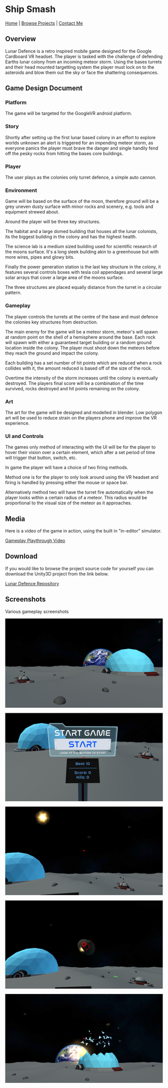 # Ship Smash

[Home](../../../index.md)
|
[Browse Projects](../../browse_projects/browse_projects.md)
|
[Contact Me](../../contact_me/contact_me.md)

## Overview

Lunar Defence is a retro inspired mobile game designed for the Google Cardboard VR headset. The player is tasked with the challenge of defending Earths lunar colony from an incoming meteor storm. Using the bases turrets and their head mounted targetting system the player must lock on to the asteroids and blow them out the sky or face the shattering consequences.

## Game Design Document

### Platform

The game will be targeted for the GoogleVR android platform.

### Story

Shortly after setting up the first lunar based colony in an effort to explore worlds unknown an alert is triggered for an impending meteor storm, as everyone panics the player must brave the danger and single handily fend off the pesky rocks from hitting the bases core buildings.

### Player

The user plays as the colonies only turret defence, a simple auto cannon.

### Environment

Game will be based on the surface of the moon, therefore ground will be a grey uneven dusty surface with minor rocks and scenery, e.g. tools and equipment strewed about.

Around the player will be three key structures.

The habitat and a large domed building that houses all the lunar colonists, its the biggest building in the colony and has the highest health.

The science lab is a medium sized building used for scientific research of the moons surface. It's a long sleek building akin to a greenhouse but with more wires, pipes and glowy bits.

Finally the power generation station is the last key structure in the colony, it features several controls boxes with tesla coil appendages and several large solar arrays that cover a large area of the moons surface.

The three structures are placed equally distance from the turret in a circular pattern.

### Gameplay

The player controls the turrets at the centre of the base and must defence the colonies key structures from destruction.

The main enemy for the game will be a meteor storm, meteor's will spawn at random point on the shell of a hemisphere around the base. Each rock will spawn with either a guaranteed target building or a random ground location inside the colony. The player must shoot down the meteors before they reach the ground and impact the colony.

Each building has a set number of hit points which are reduced when a rock collides with it, the amount reduced is based off of the size of the rock.

Overtime the intensity of the storm increases until the colony is eventually destroyed. The players final score will be a combination of the time survived, rocks destroyed and hit points remaining on the colony.

### Art

The art for the game will be designed and modelled in blender. Low polygon art will be used to reduce strain on the players phone and improve the VR experience.

### UI and Controls

The games only method of interacting with the UI will be for the player to hover their vision over a certain element, which after a set period of time will trigger that button, switch, etc.

In game the player will have a choice of two firing methods.

Method one is for the player to only look around using the VR headset and firing is handled by pressing either the mouse or space bar.

Alternatively method two will have the turret fire automatically when the player looks within a certain radius of a meteor. This radius would be proportional to the visual size of the meteor as it approaches.

## Media

Here is a video of the game in action, using the built in "in-editor" simulator.

[Gameplay Playthrough Video](https://www.youtube.com/watch?v=DeFq1LP0xew)

## Download

If you would like to browse the project source code for yourself you can download the Unity3D project from the link below.

[Lunar Defence Repository](https://github.com/JGoodHub/Lunar-Defence-VR)

## Screenshots

Various gameplay screenshots

![Image of Gameplay 1](images/gameplay_1.png)

![Image of Gameplay 2](images/gameplay_2.png)

![Image of Gameplay 3](images/gameplay_3.png)

![Image of Gameplay 4](images/gameplay_4.png)

![Image of Gameplay 4](images/gameplay_5.png)

